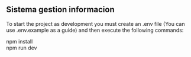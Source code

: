 <h2>Sistema gestion informacion</h2>

To start the project as development you must create an .env file (You can use .env.example as a guide) and then execute the following commands: </br>

npm install </br>
npm run dev